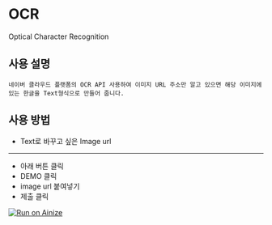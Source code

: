 
# OCR
Optical Character Recognition

## 사용 설명
```
네이버 클라우드 플랫폼의 OCR API 사용하여 이미지 URL 주소만 알고 있으면 해당 이미지에 있는 한글을 Text형식으로 만들어 줍니다.
```

## 사용 방법 
+ Text로 바꾸고 싶은 Image url
---------------------------
+ 아래 버튼 클릭
+ DEMO 클릭
+ image url 붙여넣기
+ 제출 클릭

[![Run on Ainize](https://ainize.ai/images/run_on_ainize_button.svg)](https://ainize.web.app/redirect?git_repo=https://github.com/Byung-Jun/ocr)
